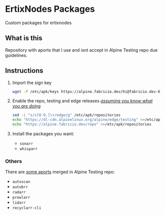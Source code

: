 # ErtixNodes Packages
Custom packages for ertixnodes

## What is this

Repository with aports that I use and isnt accept in Alpine Testing repo due guidelines.

## Instructions

1.  Import the sign key

    ```bash
    wget -P /etc/apk/keys https://alpine.fabricio.dev/hi@fabricio.dev-63f73b9a.rsa.pub
    ```

2.  Enable the repo, testing and edge releases _[assuming you know what you are doing](https://wiki.alpinelinux.org/wiki/Edge)_

    ```bash
    sed -i "s/v[0-9.]\+/edge/g" /etc/apk/repositories
    echo "https://dl-cdn.alpinelinux.org/alpine/edge/testing" >>/etc/apk/repositories
    echo "https://alpine.fabricio.dev/repo" >>/etc/apk/repositories
    ```

3.  Install the packages you want:

    - `sonarr`
    - `whisparr`

### Others

There are [some aports](https://pkgs.alpinelinux.org/packages?name=&branch=edge&repo=&arch=&maintainer=Fabricio+Silva) merged in Alpine Testing repo:

- `autoscan`
- `autobrr`
- `radarr`
- `prowlarr`
- `lidarr`
- `recyclarr-cli`
